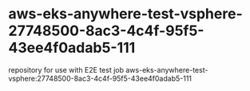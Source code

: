 # aws-eks-anywhere-test-vsphere-27748500-8ac3-4c4f-95f5-43ee4f0adab5-111
repository for use with E2E test job aws-eks-anywhere-test-vsphere:27748500-8ac3-4c4f-95f5-43ee4f0adab5-111
